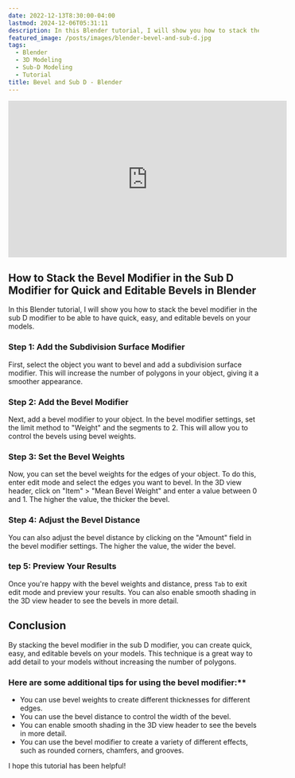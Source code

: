 ```yaml
---
date: 2022-12-13T8:30:00-04:00
lastmod: 2024-12-06T05:31:11
description: In this Blender tutorial, I will show you how to stack the bevel modifier in the sub D modifier to be able to have quick, easy, and editable bevels on your models.
featured_image: /posts/images/blender-bevel-and-sub-d.jpg
tags:
  - Blender
  - 3D Modeling
  - Sub-D Modeling
  - Tutorial
title: Bevel and Sub D - Blender
---
```


<div class="iframe-16-9-container">
<iframe class="youTubeIframe" width="560" height="315" src="https://www.youtube.com/embed/R73wtu1Ixnw?rel=0" title="YouTube video player" frameborder="0" allow="accelerometer; autoplay; clipboard-write; encrypted-media; gyroscope; picture-in-picture; web-share" allowfullscreen></iframe>
</div>

## How to Stack the Bevel Modifier in the Sub D Modifier for Quick and Editable Bevels in Blender

In this Blender tutorial, I will show you how to stack the bevel modifier in the sub D modifier to be able to have quick, easy, and editable bevels on your models.

### Step 1: Add the Subdivision Surface Modifier

First, select the object you want to bevel and add a subdivision surface modifier. This will increase the number of polygons in your object, giving it a smoother appearance.

### Step 2: Add the Bevel Modifier

Next, add a bevel modifier to your object. In the bevel modifier settings, set the limit method to "Weight" and the segments to 2. This will allow you to control the bevels using bevel weights.

### Step 3: Set the Bevel Weights

Now, you can set the bevel weights for the edges of your object. To do this, enter edit mode and select the edges you want to bevel. In the 3D view header, click on "Item" > "Mean Bevel Weight" and enter a value between 0 and 1. The higher the value, the thicker the bevel.

### Step 4: Adjust the Bevel Distance

You can also adjust the bevel distance by clicking on the "Amount" field in the bevel modifier settings. The higher the value, the wider the bevel.

### tep 5: Preview Your Results

Once you're happy with the bevel weights and distance, press `Tab` to exit edit mode and preview your results. You can also enable smooth shading in the 3D view header to see the bevels in more detail.

## Conclusion

By stacking the bevel modifier in the sub D modifier, you can create quick, easy, and editable bevels on your models. This technique is a great way to add detail to your models without increasing the number of polygons.

### Here are some additional tips for using the bevel modifier:\*\*

- You can use bevel weights to create different thicknesses for different edges.
- You can use the bevel distance to control the width of the bevel.
- You can enable smooth shading in the 3D view header to see the bevels in more detail.
- You can use the bevel modifier to create a variety of different effects, such as rounded corners, chamfers, and grooves.

I hope this tutorial has been helpful!
